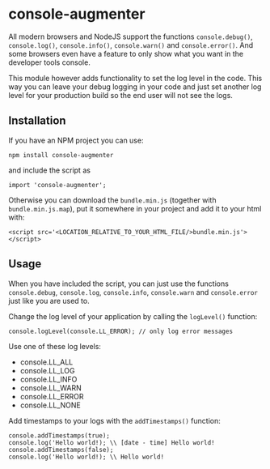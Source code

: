 # console-augmenter

All modern browsers and NodeJS support the functions `console.debug()`, `console.log()`, `console.info()`,
`console.warn()` and `console.error()`. And some browsers even have a feature to only
show what you want in the developer tools console.

This module however adds functionality to set the log level in the code. This way you can
leave your debug logging in your code and just set another log level for your production
build so the end user will not see the logs.

## Installation
If you have an NPM project you can use:

```
npm install console-augmenter
```

and include the script as

```
import 'console-augmenter';
```

Otherwise you can download the `bundle.min.js` (together with `bundle.min.js.map`), put it somewhere in your project and
add it to your html with:

```
<script src='<LOCATION_RELATIVE_TO_YOUR_HTML_FILE/>bundle.min.js'></script>
```

## Usage
When you have included the script, you can just use the functions `console.debug`, `console.log`, `console.info`,
`console.warn` and `console.error` just like you are used to.

Change the log level of your application by calling the `logLevel()` function:

```
console.logLevel(console.LL_ERROR); // only log error messages
```

Use one of these log levels:
- console.LL_ALL
- console.LL_LOG
- console.LL_INFO
- console.LL_WARN
- console.LL_ERROR
- console.LL_NONE

Add timestamps to your logs with the `addTimestamps()` function:

```
console.addTimestamps(true);
console.log('Hello world!); \\ [date - time] Hello world!
console.addTimestamps(false);
console.log('Hello world!); \\ Hello world!
```
